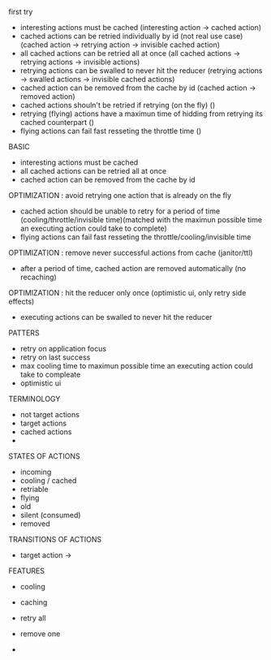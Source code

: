 first try

- interesting actions must be cached (interesting action -> cached action)
- cached actions can be retried individually by id (not real use case) (cached action -> retrying action -> invisible cached action)
- all cached actions can be retried all at once (all cached actions -> retrying actions -> invisible actions)
- retrying actions can be swalled to never hit the reducer (retrying actions -> swalled actions -> invisible cached actions)
- cached action can be removed from the cache by id (cached action -> removed action)
- cached actions shouln't be retried if retrying (on the fly) ()
- retrying (flying) actions have a maximun time of hidding from retrying its cached counterpart ()
- flying actions can fail fast resseting the throttle time ()

BASIC

- interesting actions must be cached
- all cached actions can be retried all at once
- cached action can be removed from the cache by id

OPTIMIZATION : avoid retrying one action that is already on the fly

- cached action should be unable to retry for a period of time (cooling/throttle/invisible time)(matched with the maximun possible time an executing action could take to complete)
- flying actions can fail fast resseting the throttle/cooling/invisible time

OPTIMIZATION : remove never successful actions from cache (janitor/ttl)

- after a period of time, cached action are removed automatically (no recaching)

OPTIMIZATION : hit the reducer only once (optimistic ui, only retry side effects)

- executing actions can be swalled to never hit the reducer

PATTERS
- retry on application focus
- retry on last success
- max cooling time to maximun possible time an executing action could take to compleate
- optimistic ui


TERMINOLOGY
- not target actions
- target actions
- cached actions
- 

STATES OF ACTIONS

- incoming
- cooling / cached
- retriable
- flying
- old
- silent (consumed)
- removed

TRANSITIONS OF ACTIONS
- target action -> 

FEATURES

- cooling
- caching
- retry all
- remove one


- 